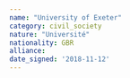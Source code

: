 ```yaml
---
name: "University of Exeter"
category: civil_society
nature: "Université"
nationality: GBR
alliance: 
date_signed: '2018-11-12'
---
```

    